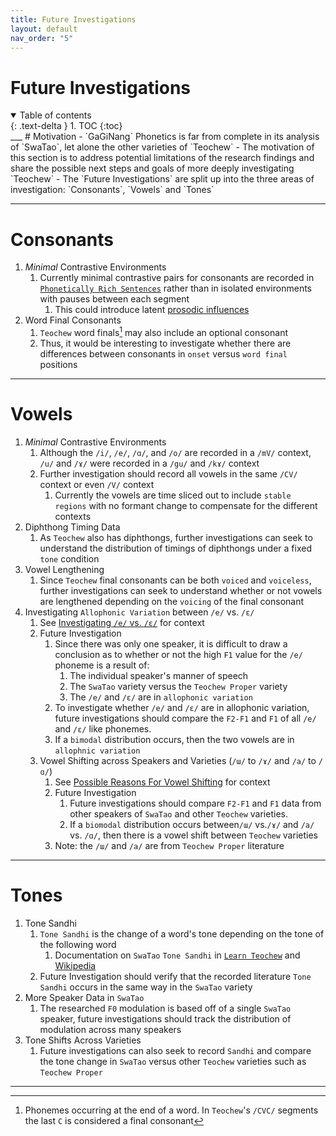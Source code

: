 ```yaml
---
title: Future Investigations
layout: default
nav_order: "5"
---
```

# Future Investigations

<details open markdown="block">
  <summary>
    Table of contents
  </summary>
  {: .text-delta }
1. TOC
{:toc}
</details>
___
# Motivation
- `GaGiNang` Phonetics is far from complete in its analysis of `SwaTao`, let alone the other varieties of `Teochew`
- The motivation of this section is to address potential limitations of the research findings and share the possible next steps and goals of more deeply investigating `Teochew` 
- The `Future Investigations` are split up into the three areas of investigation: `Consonants`, `Vowels` and `Tones`

____
# Consonants
1. *Minimal* Contrastive Environments
	1. Currently minimal contrastive pairs for consonants are recorded in [`Phonetically Rich Sentences`] rather than in isolated environments with pauses between each segment
		1. This could introduce latent [prosodic influences] 
2. Word Final Consonants
	1. `Teochew` word finals[^1] may also include an optional consonant
	2. Thus, it would be interesting to investigate whether there are differences between consonants in `onset` versus `word final` positions

___
# Vowels
1. *Minimal* Contrastive Environments
	1. Although the `/i/`, `/e/`, `/ɑ/`, and `/o/` are recorded in a `/mV/` context, `/u/` and `/ɤ/` were recorded in a `/gu/` and `/kɤ/` context
	2. Further investigation should record all vowels in the same `/CV/` context or even `/V/` context
		1. Currently the vowels are time sliced out to include `stable regions` with no formant change to compensate for the different contexts
2. Diphthong Timing Data
	1. As `Teochew` also has diphthongs, further investigations can seek to understand the distribution of timings of diphthongs under a fixed `tone` condition
3. Vowel Lengthening
	1. Since `Teochew` final consonants can be both `voiced` and `voiceless`, further investigations can seek to understand whether or not vowels are lengthened depending on the `voicing` of the final consonant
4. Investigating `Allophonic Variation` between `/e/` vs. `/ɛ/`
	1. See [Investigating `/e/` vs. `/ɛ/`] for context
	2. Future Investigation
		1. Since there was only one speaker, it is difficult to draw a conclusion as to whether or not the high `F1` value for the `/e/` phoneme is a result of:
			1. The individual speaker's manner of speech
			2. The `SwaTao` variety versus the `Teochew Proper` variety
			3. The `/e/` and `/ɛ/` are in `allophonic variation`
		2. To investigate whether `/e/` and `/ɛ/` are in allophonic variation, future investigations should compare the `F2-F1` and `F1` of all `/e/` and `/ɛ/` like phonemes. 
		3. If a `bimodal` distribution occurs, then the two vowels are in `allophnic variation`
	3. Vowel Shifting across Speakers and Varieties (`/ɯ/` to `/ɤ/` and `/a/` to `/ɑ/`)
		1. See [Possible Reasons For Vowel Shifting] for context
		2. Future Investigation
			1. Future investigations should compare `F2-F1` and `F1` data from other speakers of `SwaTao` and other `Teochew` varieties.
			2. If a `biomodal` distribution occurs between`/ɯ/` vs.`/ɤ/` and `/a/` vs. `/ɑ/`, then there is a vowel shift between `Teochew` varieties
		3. Note: the `/ɯ/` and `/a/` are from `Teochew Proper` literature

___
# Tones
1. Tone Sandhi
	1. `Tone Sandhi` is the change of a word's tone depending on the tone of the following word
		1. Documentation on `SwaTao` `Tone Sandhi` in [`Learn Teochew`](https://learn-teochew.github.io/pages/pronunciation.html#tone-sandhi) and [Wikipedia](https://en.wikipedia.org/wiki/Teochew_Min#Tones)
	2. Future Investigation should verify that the recorded literature `Tone Sandhi` occurs in the same way in the `SwaTao` variety
2. More Speaker Data in `SwaTao`
	1. The researched `F0` modulation is based off of a single `SwaTao` speaker, future investigations should track the distribution of modulation across many speakers
3. Tone Shifts Across Varieties
	1. Future investigations can also seek to record `Sandhi` and compare the tone change in `SwaTao` versus other `Teochew` varieties such as `Teochew Proper`

___
[^1]:  Phonemes occurring at the end of a word. In `Teochew`'s `/CVC/` segments the last `C` is considered a final consonant

[`Phonetically Rich Sentences`]: Consonants.html
[prosodic influences]: https://en.wikipedia.org/wiki/Prosody_(linguistics)

[Investigating `/e/` vs. `/ɛ/`]: Vowels.html#investigating-e-vs-%C9%9B
[Possible Reasons For Vowel Shifting]: Vowels.html#possible-reasons-for-vowel-shifting